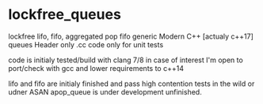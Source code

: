 # lockfree_queues
lockfree lifo, fifo, aggregated pop fifo generic Modern C++ [actualy c++17] queues 
Header only
.cc code only for unit tests

code is initialy tested/build with clang 7/8
in case of interest I'm open to port/check with gcc and lower requirements to c++14

lifo and fifo are initialy finished and pass high contention tests in the wild or udner ASAN
apop_queue is under development unfinished.
